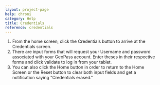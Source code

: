 ```yaml
---
layout: project-page
help: chroni
category: Help
title: Credentials
reference: credentials
---
```



1. From the home screen, click the Credentials button to arrive at the Credentials screen.
2. There are input forms that will request your Username and password associated with your GeoPass account. Enter theses in their respective forms and click validate to log in from your tablet.
3. You can also click the Home button in order to return to the Home Screen or the Reset button to clear both input fields and get a notification saying "Credentials erased."
